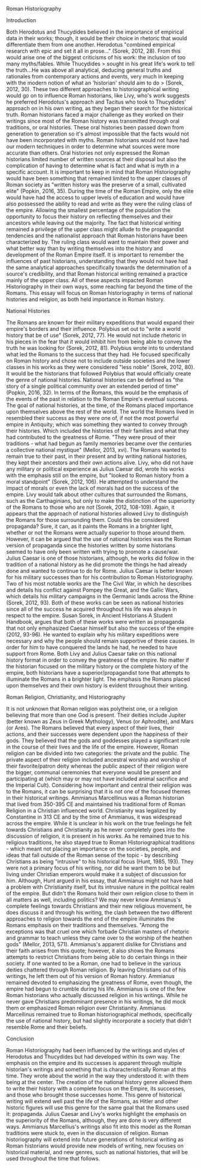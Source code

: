 Roman Historiography

Introduction

Both Herodotus and Thucydides believed in the importance of empirical data in their works; though, it would be their choice in rhetoric that would differentiate them from one another. Herodotus "combined empirical research with epic and set it all in prose…" (Sorek, 2012, 28). From this would arise one of the biggest criticisms of his work: the inclusion of too many myths/fables. While Thucydides > sought in his great life's work to tell the truth…He was above all analytical, deducing general truths and rationales from contemporary actions and events, very much in keeping with the modern notion of what an 'historian' should aim to do > (Sorek, 2012, 30). These two different approaches to historiographical writing would go on to influence Roman historians, like Livy, who's work suggests he preferred Herodotus's approach and Tacitus who took to Thucydides' approach on in his own writing, as they began their search for the historical truth.
Roman historians faced a major challenge as they worked on their writings since most of the Roman history was transmitted through oral traditions, or oral histories. These oral histories been passed down from generation to generation so it's almost impossible that the facts would not have been incorporated with myths. Roman historians would not have had our modern techniques in order to determine what sources were more accurate than others. Oral histories not only expressed the Roman historians limited number of written sources at their disposal but also the complication of having to determine what is fact and what is myth in a specific account.
It is important to keep in mind that Roman Historiography would have been something that remained limited to the upper classes of Roman society as "written history was the preserve of a small, cultivated elite" (Popkin, 2016, 35). During the time of the Roman Empire, only the elite would have had the access to upper levels of education and would have also possessed the ability to read and write as they were the ruling class of the empire. Allowing the smallest percentage of the population the opportunity to focus their history on reflecting themselves and their ancestors while leaving out the majority. The fact that historical writing remained a privilege of the upper class might allude to the propagandist tendencies and the nationalist approach that Roman historians have been characterized by. The ruling class would want to maintain their power and what better way than by writing themselves into the history and development of the Roman Empire itself.
It is important to remember the influences of past historians, understanding that they would not have had the same analytical approaches specifically towards the determination of a source's credibility, and that Roman historical writing remained a practice mainly of the upper class. All of these aspects impacted Roman Historiography in their own ways, some reaching far beyond the time of the Romans. This essay will focus on Roman historiography in terms of national histories and religion, as both held importance in Roman history.

National Histories

The Romans are known for their military expeditions that would expand their empire's borders and their influence. Polybius set out to "write a world history that be of use" (Sorek, 2012, 77). He would not include rhetoric in his pieces in the fear that it would inhibit him from being able to convey the truth he was looking for (Sorek, 2012, 81). Polybius wrote into to understand what led the Romans to the success that they had. He focused specifically on Roman history and chose not to include outside societies and the lower classes in his works as they were considered "less noble" (Sorek, 2012, 80). It would be the historians that followed Polybius that would officially create the genre of national histories. National histories can be defined as "the story of a single political community over an extended period of time" (Popkin, 2016, 32). In terms of the Romans, this would be the emphasis of the events of the past in relation to the Roman Empire's eventual success. 
The goal of national histories, at the time, of the Romans placed importance upon themselves above the rest of the world. The world the Romans lived in resembled their success as they were one of, if not the most powerful empire in Antiquity; which was something they wanted to convey through their histories. Which included the histories of their families and what they had contributed to the greatness of Rome. "They were proud of their traditions - what had begun as family memories became over the centuries a collective national mystique" (Mellor, 2013, xvi). The Romans wanted to remain true to their past, in their present and by writing national histories, they kept their ancestors and their own actions alive. 
Livy, who did not have any military or political experience as Julius Caesar did, wrote his works with the emphasis still on the empire, but "looked to Roman history from a moral standpoint" (Sorek, 2012, 106). He attempted to understand the impact of morals or even the lack of morals had on the success of the empire. Livy would talk about other cultures that surrounded the Romans, such as the Carthaginians, but only to make the distinction of the superiority of the Romans to those who are not (Sorek, 2012, 108-109). Again, it appears that the approach of national histories allowed Livy to distinguish the Romans for those surrounding them. Could this be considered propaganda? Sure, it can, as it paints the Romans in a brighter light, whether or not the Romans were actually superior to those around them.
However, it can be argued that the use of national histories was the Roman version of propaganda since the histories written by some historians seemed to have only been written with trying to promote a cause/war. Julius Caesar is one of those historians, although, he works did follow in the tradition of a national history as he did promote the things he had already done and wanted to continue to do for Rome. 
Julius Caesar is better known for his military successes than for his contribution to Roman Historiography. Two of his most notable works are the The Civil War, in which he describes and details his conflict against Pompey the Great, and the Gallic Wars, which details his military campaigns in the Germanic lands across the Rhine (Sorek, 2012, 93). Both of these works can be seen as national histories since all of the success he acquired throughout his life was always in respect to the empire. Susan Sorek, in Ancient Historians A Student Handbook, argues that both of these works were written as propaganda that not only emphasized Caesar himself but also the success of the empire (2012, 93-96). He wanted to explain why his military expeditions were necessary and why the people should remain supportive of these causes. In order for him to have conquered the lands he had, he needed to have support from Rome. 
Both Livy and Julius Caesar take on this national history format in order to convey the greatness of the empire. No matter if the historian focused on the military history or the complete history of the empire, both historians have a superior/propagandist tone that attempts to illuminate the Romans in a brighter light. The emphasis the Romans placed upon themselves and their own history is evident throughout their writing.

Roman Religion, Christianity, and Historiography

It is not unknown that Roman religion was polytheist one, or a religion believing that more than one God is present. Their deities include Jupiter (better known as Zeus in Greek Mythology), Venus (or Aphrodite), and Mars (or Ares). The Romans believed that every aspect of their lives, their actions, and their successes were dependent upon the happiness of their gods. They believed that the gods and goddesses played a significant role in the course of their lives and the life of the empire. However, Roman religion can be divided into two categories: the private and the public. The private aspect of their religion included ancestral worship and worship of their favorite/patron deity whereas the public aspect of their religion were the bigger, communal ceremonies that everyone would be present and participating at (which may or may not have included animal sacrifice and the Imperial Cult). 
Considering how important and central their religion was to the Romans, it can be surprising that it is not one of the focused themes in their historical writings. Ammianus Marcellinus was a Roman historian that lived from 350-395 CE and maintained his traditional form of Roman Religion in a Christian influenced world. Christianity was legalized by Constantine in 313 CE and by the time of Ammianus, it was widespread across the empire. While it is unclear in his work on the true feelings he felt towards Christians and Christianity as he never completely goes into the discussion of religion, it is present in his works. As he remained true to his religious traditions, he also stayed true to Roman Historiographical traditions - which meant not placing an importance on the societies, people, and ideas that fall outside of the Roman sense of the topic - by describing Christians as being "intrusive" to his historical focus (Hunt, 1985, 193). They were not a primary focus of his writing, nor did he want them to be but living under Christian emperors would make it a subject of discussion for him. Although, Hunt argued in his essay, that Ammianus might not have had a problem with Christianity itself, but its intrusive nature in the political realm of the empire. But didn't the Romans hold their own religion close to them in all matters as well, including politics? 
We may never know Ammianus's complete feelings towards Christians and their new religious movement, he does discuss it and through his writing, the clash between the two different approaches to religion towards the end of the empire illuminates the Romans emphasis on their traditions and themselves. "Among the exceptions was that cruel one which forbade Christian masters of rhetoric and grammar to teach unless they came over to the worship of the heathen gods" (Mellor, 2013, 571). Ammianus's apparent dislike for Christians and their faith arises from this quote; however, it also shows the Romans attempts to restrict Christians from being able to do certain things in their society. If one wanted to be a Roman, one had to believe in the various deities chattered through Roman religion. By leaving Christians out of his writings, he left them out of his version of Roman history. Ammianus remained devoted to emphasizing the greatness of Rome, even though, the empire had begun to crumble during his life. 
Ammianus is one of the few Roman historians who actually discussed religion in his writings. While he never gave Christians predominant presence in his writings, he did mock them or emphasized Roman religion over Christianity. Ammianus Marcellinus remained true to Roman historiographical methods, specifically the use of national history, but had slightly incorporate a society that didn't resemble Rome and their beliefs.

Conclusion

Roman Historiography had been influenced by the writings and styles of Herodotus and Thucydides but had developed within its own way. The emphasis on the empire and its successes is apparent through multiple historian's writings and something that is characteristically Roman at this time. They wrote about the world in the way they understood it: with them being at the center. The creation of the national history genre allowed them to write their history with a complete focus on the Empire, its successes, and those who brought those successes home. This genre of historical writing will extend well past the life of the Romans, as Hitler and other historic figures will use this genre for the same goal that the Romans used it: propaganda. Julius Caesar and Livy's works highlight the emphasis on the superiority of the Romans, although, they are done is very different ways. Ammianus Marcellius's writings also fit into this model as the Roman traditions were stuck to, even in the discussion of religion.
Roman historiography will extend into future generations of historical writing as Roman historians would provide new models of writing, new focuses on historical material, and new genres, such as national histories, that will be used throughout the time that follows. 
